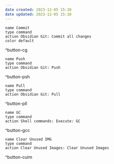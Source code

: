 ```yaml
---
date created: 2023-12-05 15:10
date updated: 2023-12-05 15:10
---
```


```button
name Commit
type command
action Obsidian Git: Commit all changes
color default
```

^button-cg

```button
name Push
type command
action Obsidian Git: Push
```

^button-psh

```button
name Pull
type command
action Obsidian Git: Pull
```

^button-pll

```button
name GC
type command
action Shell commands: Execute: GC
```

^button-gcc

```button
name Clear Unused IMG
type command
action Clear Unused Images: Clear Unused Images
```

^button-cuim

